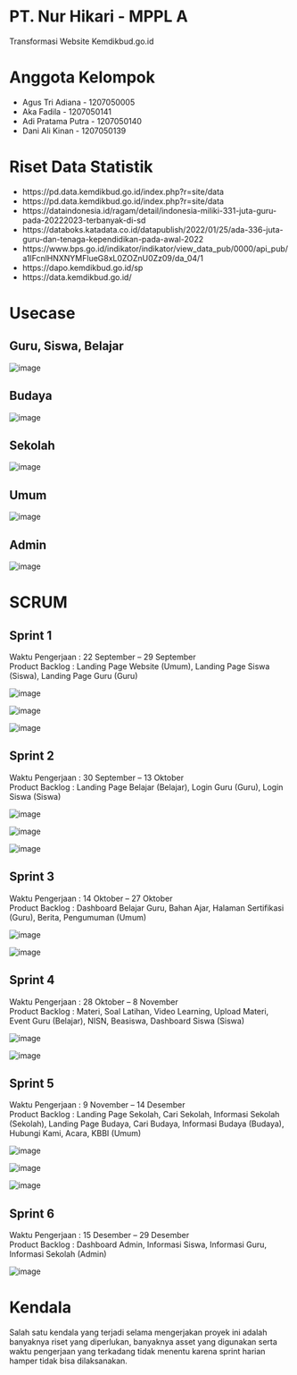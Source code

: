 # PT. Nur Hikari - MPPL A
Transformasi Website Kemdikbud.go.id

<h1>Anggota Kelompok</h1>
<ul>
  <li>Agus Tri Adiana - 1207050005</li>
  <li>Aka Fadila - 1207050141</li>
  <li>Adi Pratama Putra - 1207050140</li>
  <li>Dani Ali Kinan - 1207050139</li>
</ul>

<h1>Riset Data Statistik</h1>
<ul>
  <li>https://pd.data.kemdikbud.go.id/index.php?r=site/data</li>
  <li>https://pd.data.kemdikbud.go.id/index.php?r=site/data</li>
  <li>https://dataindonesia.id/ragam/detail/indonesia-miliki-331-juta-guru-pada-20222023-terbanyak-di-sd</li>
  <li>https://databoks.katadata.co.id/datapublish/2022/01/25/ada-336-juta-guru-dan-tenaga-kependidikan-pada-awal-2022</li>
  <li>https://www.bps.go.id/indikator/indikator/view_data_pub/0000/api_pub/a1lFcnlHNXNYMFlueG8xL0ZOZnU0Zz09/da_04/1</li>
  <li>https://dapo.kemdikbud.go.id/sp</li>
  <li>https://data.kemdikbud.go.id/</li>
</ul>


<h1>Usecase</h1>
<h2>Guru, Siswa, Belajar</h2>

![image](https://user-images.githubusercontent.com/69706091/210162742-84c0615a-9cf8-4c27-9089-04e6ec6479a6.png)

<h2>Budaya</h2>

![image](https://user-images.githubusercontent.com/69706091/210162746-68afcd73-c145-402e-ae0b-9b4117c90b5b.png)

<h2>Sekolah</h2>

![image](https://user-images.githubusercontent.com/69706091/210162754-67d7ebbe-2b87-47b9-a70b-e71e310d53d1.png)

<h2>Umum</h2>

![image](https://user-images.githubusercontent.com/69706091/210162759-5aec3475-a171-4e8c-8931-f6a41f5a41e2.png)

<h2>Admin</h2>

![image](https://user-images.githubusercontent.com/69706091/210162763-9e674e09-fb5c-4293-af10-f987c97e9e6c.png)


<h1>SCRUM</h1>
<h2>Sprint 1</h2>
Waktu Pengerjaan : 22 September – 29 September<br/>
Product Backlog : Landing Page Website (Umum), Landing Page Siswa (Siswa), Landing Page Guru (Guru)

![image](https://user-images.githubusercontent.com/69706091/210164386-e8845b51-368d-46c2-89fd-f0b856a5baa8.png)

![image](https://user-images.githubusercontent.com/69706091/210164491-824cb57e-d588-4053-bb8d-343ba73bb79d.png)

![image](https://user-images.githubusercontent.com/69706091/210164493-5c942ae9-ef54-4eda-a495-5a9eea7b47eb.png)

  
<h2>Sprint 2</h2>
Waktu Pengerjaan : 30 September – 13 Oktober<br/>
Product Backlog : Landing Page Belajar (Belajar), Login Guru (Guru), Login Siswa (Siswa)

![image](https://user-images.githubusercontent.com/69706091/210164513-85b2886b-0c59-4ea7-b037-ac9ea1ee1301.png)

![image](https://user-images.githubusercontent.com/69706091/210164515-43046763-17dc-4ce7-abbf-0b8cc899bcf8.png)

![image](https://user-images.githubusercontent.com/69706091/210164519-98a82340-c75b-413c-90a4-bf7a364e8efc.png)


<h2>Sprint 3</h2>
Waktu Pengerjaan : 14 Oktober – 27 Oktober<br/>
Product Backlog : Dashboard Belajar Guru, Bahan Ajar, Halaman Sertifikasi (Guru), Berita, Pengumuman (Umum)

![image](https://user-images.githubusercontent.com/69706091/210164527-18052db6-09d0-4dd5-8337-5fa4fda0aa86.png)

![image](https://user-images.githubusercontent.com/69706091/210164528-3df6453c-338b-4d7e-a77a-bd1d3d0ed1c4.png)


<h2>Sprint 4</h2>
Waktu Pengerjaan : 28 Oktober – 8 November<br/>
Product Backlog : Materi, Soal Latihan, Video Learning, Upload Materi, Event Guru (Belajar), NISN, Beasiswa, Dashboard Siswa (Siswa)

![image](https://user-images.githubusercontent.com/69706091/210164538-6e410276-0796-4bb7-81d8-8cae6a937c5d.png)

![image](https://user-images.githubusercontent.com/69706091/210164539-7423784a-6eff-4999-a103-7ba84658e3fa.png)


<h2>Sprint 5</h2>
Waktu Pengerjaan : 9 November – 14 Desember<br/>
Product Backlog : Landing Page Sekolah, Cari Sekolah, Informasi Sekolah (Sekolah), Landing Page Budaya, Cari Budaya, Informasi Budaya (Budaya), Hubungi Kami, Acara, KBBI (Umum)

![image](https://user-images.githubusercontent.com/69706091/210164548-0f3c15c0-0680-49aa-b94e-0b21142f35fd.png)

![image](https://user-images.githubusercontent.com/69706091/210164552-618d356c-5a6c-420f-9ecb-3b479fd7c2bf.png)

![image](https://user-images.githubusercontent.com/69706091/210164555-255e5b97-24ed-49ca-9a6f-62008cabafe2.png)


<h2>Sprint 6</h2>
Waktu Pengerjaan : 15 Desember – 29 Desember<br/>
Product Backlog : Dashboard Admin, Informasi Siswa, Informasi Guru, Informasi Sekolah (Admin)

![image](https://user-images.githubusercontent.com/69706091/210164562-bb83a6ac-a2f5-4882-bca9-fe7225ebb115.png)


<h1>Kendala</h1>
Salah satu kendala yang terjadi selama mengerjakan proyek ini adalah banyaknya riset yang diperlukan, banyaknya asset yang digunakan serta waktu pengerjaan yang terkadang tidak menentu karena sprint harian hamper tidak bisa dilaksanakan.

